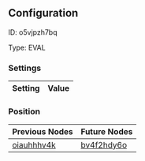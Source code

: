 # <nil>
## Configuration
ID:  o5vjpzh7bq

Type: EVAL 


### Settings
| Setting | Value  |
| :------------------------ | ---------------------------------------- |
 




### Position
| Previous Nodes | Future Nodes |
| :------------- | ------------ |
| [oiauhhhv4k](./oiauhhhv4k.md) | [bv4f2hdy6o](./bv4f2hdy6o.md) |